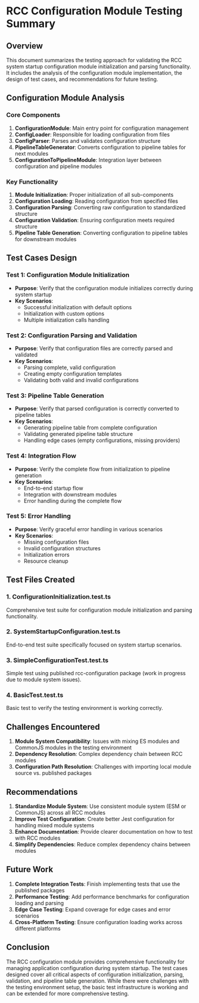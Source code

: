 # RCC Configuration Module Testing Summary

## Overview

This document summarizes the testing approach for validating the RCC system startup configuration module initialization and parsing functionality. It includes the analysis of the configuration module implementation, the design of test cases, and recommendations for future testing.

## Configuration Module Analysis

### Core Components

1. **ConfigurationModule**: Main entry point for configuration management
2. **ConfigLoader**: Responsible for loading configuration from files
3. **ConfigParser**: Parses and validates configuration structure
4. **PipelineTableGenerator**: Converts configuration to pipeline tables for next modules
5. **ConfigurationToPipelineModule**: Integration layer between configuration and pipeline modules

### Key Functionality

1. **Module Initialization**: Proper initialization of all sub-components
2. **Configuration Loading**: Reading configuration from specified files
3. **Configuration Parsing**: Converting raw configuration to standardized structure
4. **Configuration Validation**: Ensuring configuration meets required structure
5. **Pipeline Table Generation**: Converting configuration to pipeline tables for downstream modules

## Test Cases Design

### Test 1: Configuration Module Initialization
- **Purpose**: Verify that the configuration module initializes correctly during system startup
- **Key Scenarios**:
  - Successful initialization with default options
  - Initialization with custom options
  - Multiple initialization calls handling

### Test 2: Configuration Parsing and Validation
- **Purpose**: Verify that configuration files are correctly parsed and validated
- **Key Scenarios**:
  - Parsing complete, valid configuration
  - Creating empty configuration templates
  - Validating both valid and invalid configurations

### Test 3: Pipeline Table Generation
- **Purpose**: Verify that parsed configuration is correctly converted to pipeline tables
- **Key Scenarios**:
  - Generating pipeline table from complete configuration
  - Validating generated pipeline table structure
  - Handling edge cases (empty configurations, missing providers)

### Test 4: Integration Flow
- **Purpose**: Verify the complete flow from initialization to pipeline generation
- **Key Scenarios**:
  - End-to-end startup flow
  - Integration with downstream modules
  - Error handling during the complete flow

### Test 5: Error Handling
- **Purpose**: Verify graceful error handling in various scenarios
- **Key Scenarios**:
  - Missing configuration files
  - Invalid configuration structures
  - Initialization errors
  - Resource cleanup

## Test Files Created

### 1. ConfigurationInitialization.test.ts
Comprehensive test suite for configuration module initialization and parsing functionality.

### 2. SystemStartupConfiguration.test.ts
End-to-end test suite specifically focused on system startup scenarios.

### 3. SimpleConfigurationTest.test.ts
Simple test using published rcc-configuration package (work in progress due to module system issues).

### 4. BasicTest.test.ts
Basic test to verify the testing environment is working correctly.

## Challenges Encountered

1. **Module System Compatibility**: Issues with mixing ES modules and CommonJS modules in the testing environment
2. **Dependency Resolution**: Complex dependency chain between RCC modules
3. **Configuration Path Resolution**: Challenges with importing local module source vs. published packages

## Recommendations

1. **Standardize Module System**: Use consistent module system (ESM or CommonJS) across all RCC modules
2. **Improve Test Configuration**: Create better Jest configuration for handling mixed module systems
3. **Enhance Documentation**: Provide clearer documentation on how to test with RCC modules
4. **Simplify Dependencies**: Reduce complex dependency chains between modules

## Future Work

1. **Complete Integration Tests**: Finish implementing tests that use the published packages
2. **Performance Testing**: Add performance benchmarks for configuration loading and parsing
3. **Edge Case Testing**: Expand coverage for edge cases and error scenarios
4. **Cross-Platform Testing**: Ensure configuration loading works across different platforms

## Conclusion

The RCC configuration module provides comprehensive functionality for managing application configuration during system startup. The test cases designed cover all critical aspects of configuration initialization, parsing, validation, and pipeline table generation. While there were challenges with the testing environment setup, the basic test infrastructure is working and can be extended for more comprehensive testing.
